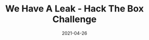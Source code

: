 ---
layout: single
title: '<span class="hackthebox">We Have A Leak - Hack The Box Challenge</span>'
excerpt: "We Have A Leak it's a osint challenge from HackTheBox where we will have to find out information about very convincing phising emails"
date: 2021-04-26
header:
  teaser: /assets/images/htb-writeup-we-have-a-leak/icon.png
  teaser_home_page: true
  icon: /assets/images/hackthebox.webp
categories:
  - hackthebox
  - challenge
tags:
  - osint
toc: true
toc_label: "Content"
toc_sticky: true
show_time: false
layout: encrypted/we-have-a-leak
permalink: "/htb-writeup-we-have-a-leak"
show_time: false
---
